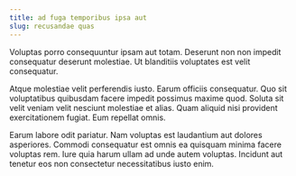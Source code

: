 ```yaml
---
title: ad fuga temporibus ipsa aut
slug: recusandae quas
---
```


Voluptas porro consequuntur ipsam aut totam. Deserunt non non impedit consequatur deserunt molestiae. Ut blanditiis voluptates est velit consequatur.

Atque molestiae velit perferendis iusto. Earum officiis consequatur. Quo sit voluptatibus quibusdam facere impedit possimus maxime quod. Soluta sit velit veniam velit nesciunt molestiae et alias. Quam aliquid nisi provident exercitationem fugiat. Eum repellat omnis.

Earum labore odit pariatur. Nam voluptas est laudantium aut dolores asperiores. Commodi consequatur est omnis ea quisquam minima facere voluptas rem. Iure quia harum ullam ad unde autem voluptas. Incidunt aut tenetur eos non consectetur necessitatibus iusto enim.
